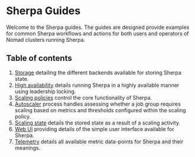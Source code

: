 # Sherpa Guides

Welcome to the Sherpa guides. The guides are designed provide examples for common Sherpa workflows and actions for both users and operators of Nomad clusters running Sherpa.

## Table of contents
1. [Storage](./storage.md) detailing the different backends available for storing Sherpa state.
1. [High availability](./high-availability.md) details running Sherpa in a highly available manner using leadership locking.
1. [Scaling policies](./policies.md) control the core functionality of Sherpa.
1. [Autoscaler](./autoscaler.md) process handles assessing whether a job group requires scaling based on metrics and thresholds configured within the scaling policy.
1. [Scaling state](./scaling-state.md) details the stored state as a result of a scaling activity.
1. [Web UI](./ui.md) providing details of the simple user interface available for Sherpa.
1. [Telemetry](./telemetry.md) details all available metric data-points for Sherpa and their meanings.
